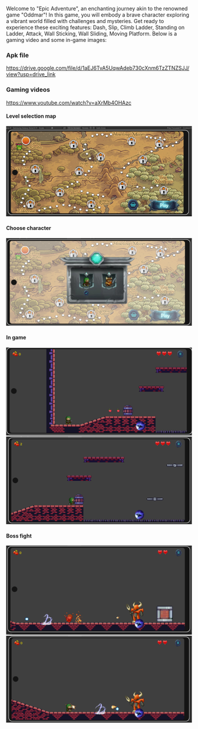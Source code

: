 Welcome to "Epic Adventure", an enchanting journey akin to the renowned game "Oddmar"! In this game, you will embody a brave character exploring a vibrant world filled with challenges and mysteries. Get ready to experience these exciting features: 
Dash, Slip, Climb Ladder, Standing on Ladder, Attack, Wall Sticking, Wall Sliding, Moving Platform. 
Below is a gaming video and some in-game images:
### Apk file
https://drive.google.com/file/d/1aEJ6TvA5UqwAdeb730cXnm6TzZTNZSJJ/view?usp=drive_link

### Gaming videos
https://www.youtube.com/watch?v=aXrMb4OHAzc

#### Level selection map
![](https://github.com/gd-stones/Platformer-v5/blob/master/Screenshots/1.png)
#### Choose character
![](https://github.com/gd-stones/Platformer-v5/blob/master/Screenshots/2.png)
#### In game
![](https://github.com/gd-stones/Platformer-v5/blob/master/Screenshots/3.png)
![](https://github.com/gd-stones/Platformer-v5/blob/master/Screenshots/4.png)
#### Boss fight
![](https://github.com/gd-stones/Platformer-v5/blob/master/Screenshots/5.png)
![](https://github.com/gd-stones/Platformer-v5/blob/master/Screenshots/6.png)
